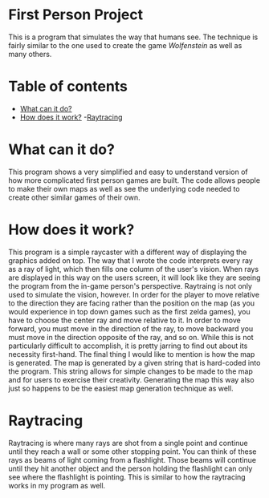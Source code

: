 # First Person Project
 This is a program that simulates the way that humans see. The technique is fairly similar to the one used to create the game *Wolfenstein* as well as many others.
 
 # Table of contents
 - [What can it do?](#what-can-it-do?)
 - [How does it work?](#how-does-it-work?)
 -[Raytracing](#Raytracing)
 
 # What can it do?
 This program shows a very simplified and easy to understand version of how more complicated first person games are built. The code allows people to make their own maps as well as see the underlying code needed to create other similar games of their own.
 
 # How does it work?
 This program is a simple raycaster with a different way of displaying the graphics added on top. The way that I wrote the code interprets every ray as a ray of light, which then fills one column of the user's vision. When rays are displayed in this way on the users screen, it will look like they are seeing the program from the in-game person's perspective.
 Raytraing is not only used to simulate the vision, however. In order for the player to move relative to the direction they are facing rather than the position on the map (as you would experience in top down games such as the first zelda games), you have to choose the center ray and move relative to it. In order to move forward, you must move in the direction of the ray, to move backward you must move in the direction opposite of the ray, and so on. While this is not particularly difficult to accomplish, it is pretty jarring to find out about its necessity first-hand.
 The final thing I would like to mention is how the map is generated. The map is generated by a given string that is hard-coded into the program. This string allows for simple changes to be made to the map and for users to exercise their creativity. Generating the map this way also just so happens to be the easiest map generation technique as well.
 
 # Raytracing
 Raytracing is where many rays are shot from a single point and continue until they reach a wall or some other stopping point. You can think of these rays as beams of light coming from a flashlight. Those beams will continue until they hit another object and the person holding the flashlight can only see where the flashlight is pointing. This is similar to how the raytracing works in my program as well.


